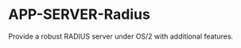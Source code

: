 APP-SERVER-Radius
=================

Provide a robust RADIUS server under OS/2 with additional features.
